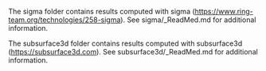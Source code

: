 The sigma folder contains results computed with sigma (https://www.ring-team.org/technologies/258-sigma). 
See sigma/_ReadMed.md for additional information.


The subsurface3d folder contains results computed with subsurface3d (https://subsurface3d.com). 
See subsurface3d/_ReadMed.md for additional information.
